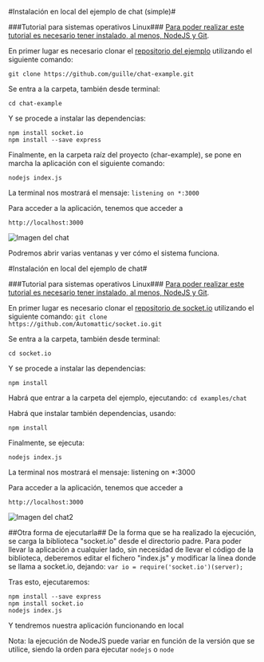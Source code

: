 #Instalación en local del ejemplo de chat (simple)#

###Tutorial para sistemas operativos Linux###
[Para poder realizar este tutorial es necesario tener instalado, al menos, NodeJS y Git](https://github.com/iblancasa/BackendSI2-IV/wiki/Herramientas-interesantes-para-instalar).

En primer lugar es necesario clonar el [repositorio del ejemplo](https://github.com/guille/chat-example) utilizando el siguiente comando:

`git clone https://github.com/guille/chat-example.git`

Se entra a la carpeta, también desde terminal:

`cd chat-example`

Y se procede a instalar las dependencias:
```
npm install socket.io
npm install --save express
```

Finalmente, en la carpeta raíz del proyecto (char-example), se pone en marcha la aplicación con el siguiente comando:

`nodejs index.js`

La terminal nos mostrará el mensaje:
`listening on *:3000`

Para acceder a la aplicación, tenemos que acceder a

`http://localhost:3000`

![Imagen del chat](http://fotos.subefotos.com/3fdf525e7297718f5b61ae851f57eeb0o.png)

Podremos abrir varias ventanas y ver cómo el sistema funciona.



#Instalación en local del ejemplo de chat#

###Tutorial para sistemas operativos Linux###
[Para poder realizar este tutorial es necesario tener instalado, al menos, NodeJS y Git](https://github.com/iblancasa/BackendSI2-IV/wiki/Herramientas-interesantes-para-instalar).

En primer lugar es necesario clonar el [repositorio de socket.io](https://github.com/Automattic/socket.io) utilizando el siguiente comando:
`git clone https://github.com/Automattic/socket.io.git`

Se entra a la carpeta, también desde terminal:

`cd socket.io`

Y se procede a instalar las dependencias:
```
npm install
```
Habrá que entrar a la carpeta del ejemplo, ejecutando:
`cd examples/chat`

Habrá que instalar también dependencias, usando:
```
npm install
```

Finalmente, se ejecuta:
```
nodejs index.js
```

La terminal nos mostrará el mensaje: listening on *:3000

Para acceder a la aplicación, tenemos que acceder a

`http://localhost:3000`


![Imagen del chat2](http://fotos.subefotos.com/65393fb7c3f94cd3b8f615643c80ccc4o.png)

##Otra forma de ejecutarla##
De la forma que se ha realizado la ejecución, se carga la biblioteca "socket.io" desde el directorio padre. Para poder llevar la aplicación a cualquier lado, sin necesidad de llevar el código de la biblioteca, deberemos editar el fichero "index.js" y modificar la línea donde se llama a socket.io, dejando:
`var io = require('socket.io')(server);`

Tras esto, ejecutaremos:
```
npm install --save express
npm install socket.io
nodejs index.js
```

Y tendremos nuestra aplicación funcionando en local

Nota: la ejecución de NodeJS puede variar en función de la versión que se utilice, siendo la orden para ejecutar `nodejs` o `node`